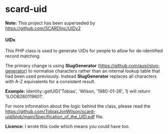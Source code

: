 # scard-uid
**Note:** This project has been superseded by https://github.com/SCARDInc/UIDv2
#### UIDs
This PHP class is used to generate UIDs for people to allow for de-identified record matching.

The primary change is using **SlugGenerator** (https://github.com/ausi/slug-generator) to normalise characters rather than an internal lookup table that had been used previously. Instead **SlugGenerator** replaces all characters with A-Z equivalents for a consistent result.

**Example:** Identity::getUID('Tobias', 'Wilson, '1980-01-26', 1) will return 'ILOOB260119801'.

For more information about the logic behind the class, please read the https://github.com/TobiasJonWilson/scard-uid/blob/main/Specification_of_the_UID.pdf file.

**Licence:** I wrote this code which means you could have too.
